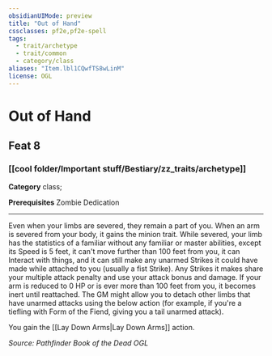 ```yaml
---
obsidianUIMode: preview
title: "Out of Hand"
cssclasses: pf2e,pf2e-spell
tags:
  - trait/archetype
  - trait/common
  - category/class
aliases: "Item.lbl1CQwfTS8wLinM"
license: OGL
---
```

# Out of Hand
## Feat 8
### [[cool folder/Important stuff/Bestiary/zz_traits/archetype]]

**Category** class; 



**Prerequisites** Zombie Dedication
* * *
Even when your limbs are severed, they remain a part of you. When an arm is severed from your body, it gains the minion trait. While severed, your limb has the statistics of a familiar without any familiar or master abilities, except its Speed is 5 feet, it can't move further than 100 feet from you, it can Interact with things, and it can still make any unarmed Strikes it could have made while attached to you (usually a fist Strike). Any Strikes it makes share your multiple attack penalty and use your attack bonus and damage. If your arm is reduced to 0 HP or is ever more than 100 feet from you, it becomes inert until reattached. The GM might allow you to detach other limbs that have unarmed attacks using the below action (for example, if you're a tiefling with Form of the Fiend, giving you a tail unarmed attack).

You gain the [[Lay Down Arms|Lay Down Arms]] action.

*Source: Pathfinder Book of the Dead*
*OGL*